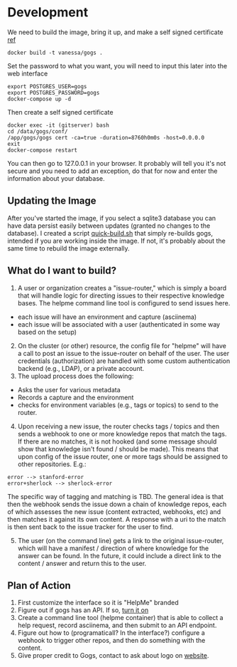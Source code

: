 # Development

We need to build the image, bring it up, and make a self signed certificate [ref](https://github.com/msis/docker-compose-nginx-gogs)

```
docker build -t vanessa/gogs .
```

Set the password to what you want, you will need to input this later into the web interface


```
export POSTGRES_USER=gogs 
export POSTGRES_PASSWORD=gogs 
docker-compose up -d
```

Then create a self signed certificate

```
docker exec -it (gitserver) bash
cd /data/gogs/conf/
/app/gogs/gogs cert -ca=true -duration=8760h0m0s -host=0.0.0.0
exit
docker-compose restart
```

You can then go to 127.0.0.1 in your browser. It probably will tell you it's not secure and you need to add an exception, do that for now and enter the information about your database.

## Updating the Image
After you've started the image, if you select a sqlite3 database you can have data persist easily between updates (granted no changes to the database). I created a script [quick-build.sh](docker/quick-build.sh) that simply re-builds gogs, intended if you are working inside the image. If not, it's probably about the same time to rebuild the image externally.

## What do I want to build?

1. A user or organization creates a "issue-router," which is simply a board that will handle logic for directing issues to their respective knowledge bases.  The helpme command line tool is configured to send issues here.
 - each issue will have an environment and capture (asciinema)
 - each issue will be associated with a user (authenticated in some way based on the setup)
2. On the cluster (or other) resource, the config file for "helpme" will have a call to post an issue to the issue-router on behalf of the user. The user credentials (authorization) are handled with some custom authentication backend (e.g., LDAP), or a private account.
3. The upload process does the following:
 - Asks the user for various metadata
 - Records a capture and the environment
 - checks for environment variables (e.g., tags or topics) to send to the router.
4. Upon receiving a new issue, the router checks tags / topics and then sends a webhook to one or more knowledge repos that match the tags. If there are no matches, it is not hooked (and some message should show that knowledge isn't found / should be made). This means that upon config of the issue router, one or more tags should be assigned to other repositories. E.g.:

 
```
error --> stanford-error
error+sherlock --> sherlock-error
```

The specific way of tagging and matching is TBD. The general idea is that then the webhook sends the issue down a chain of knowledge repos, each of which assesses the new issue (content extracted, webhooks, etc) and then matches it against its own content. A response with a uri to the match is then sent back to the issue tracker for the user to find.

5. The user (on the command line) gets a link to the original issue-router, which will have a manifest / direction of where knowledge for the answer can be found. In the future, it could include a direct link to the content / answer and return this to the user.

## Plan of Action

1. First customize the interface so it is "HelpMe" branded
2. Figure out if gogs has an API. If so, [turn it on](https://github.com/gogits/go-gogs-client/wiki)
3. Create a command line tool (helpme container) that is able to collect a help request, record asciinema, and then submit to an API endpoint.
4. Figure out how to (programaticall? In the interface?) configure a webhook to trigger other repos, and then do something with the content.
5. Give proper credit to Gogs, contact to ask about logo on [website](https://gogs.io).
